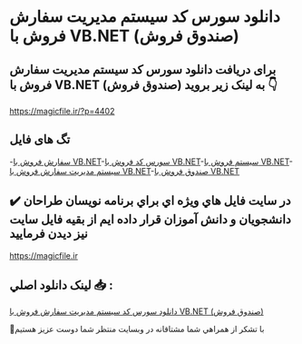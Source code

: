 # دانلود سورس کد سیستم مدیریت سفارش فروش با VB.NET (صندوق فروش)

## برای دریافت دانلود سورس کد سیستم مدیریت سفارش فروش با VB.NET (صندوق فروش) به لینک زیر بروید 👇

https://magicfile.ir/?p=4402

## تگ های فایل

-[سفارش فروش با VB.NET](https://magicfile.ir/product/%d8%b3%d9%88%d8%b1%d8%b3-%da%a9%d8%af-%d8%b3%db%8c%d8%b3%d8%aa%d9%85-%d9%85%d8%af%db%8c%d8%b1%db%8c%d8%aa-%d8%b3%d9%81%d8%a7%d8%b1%d8%b4-%d9%81%d8%b1%d9%88%d8%b4-%d8%a8%d8%a7-vbnet/)-[سورس کد فروش با VB.NET](https://magicfile.ir/product/%d8%b3%d9%88%d8%b1%d8%b3-%da%a9%d8%af-%d8%b3%db%8c%d8%b3%d8%aa%d9%85-%d9%85%d8%af%db%8c%d8%b1%db%8c%d8%aa-%d8%b3%d9%81%d8%a7%d8%b1%d8%b4-%d9%81%d8%b1%d9%88%d8%b4-%d8%a8%d8%a7-vbnet/)-[سیستم فروش با VB.NET](https://magicfile.ir/product/%d8%b3%d9%88%d8%b1%d8%b3-%da%a9%d8%af-%d8%b3%db%8c%d8%b3%d8%aa%d9%85-%d9%85%d8%af%db%8c%d8%b1%db%8c%d8%aa-%d8%b3%d9%81%d8%a7%d8%b1%d8%b4-%d9%81%d8%b1%d9%88%d8%b4-%d8%a8%d8%a7-vbnet/)-[سیستم مدیریت سفارش فروش با VB.NET](https://magicfile.ir/product/%d8%b3%d9%88%d8%b1%d8%b3-%da%a9%d8%af-%d8%b3%db%8c%d8%b3%d8%aa%d9%85-%d9%85%d8%af%db%8c%d8%b1%db%8c%d8%aa-%d8%b3%d9%81%d8%a7%d8%b1%d8%b4-%d9%81%d8%b1%d9%88%d8%b4-%d8%a8%d8%a7-vbnet/)-[صندوق فروش با VB.NET](https://magicfile.ir/product/%d8%b3%d9%88%d8%b1%d8%b3-%da%a9%d8%af-%d8%b3%db%8c%d8%b3%d8%aa%d9%85-%d9%85%d8%af%db%8c%d8%b1%db%8c%d8%aa-%d8%b3%d9%81%d8%a7%d8%b1%d8%b4-%d9%81%d8%b1%d9%88%d8%b4-%d8%a8%d8%a7-vbnet/)

## ✔️ در سايت فايل هاي ويژه اي براي برنامه نويسان طراحان دانشجويان و دانش آموزان قرار داده ايم از بقيه فايل سايت نيز ديدن فرماييد

https://magicfile.ir


## لينک دانلود اصلي 📥 :

[دانلود سورس کد سیستم مدیریت سفارش فروش با VB.NET (صندوق فروش)](https://magicfile.ir/product/%d8%b3%d9%88%d8%b1%d8%b3-%da%a9%d8%af-%d8%b3%db%8c%d8%b3%d8%aa%d9%85-%d9%85%d8%af%db%8c%d8%b1%db%8c%d8%aa-%d8%b3%d9%81%d8%a7%d8%b1%d8%b4-%d9%81%d8%b1%d9%88%d8%b4-%d8%a8%d8%a7-vbnet/) 


🙏با تشکر از همراهي شما مشتاقانه در وبسایت منتظر شما دوست عزیز هستیم

